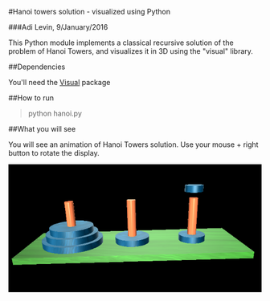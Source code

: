 #Hanoi towers solution - visualized using Python

###Adi Levin, 9/January/2016

This Python module implements a classical recursive solution of the problem of Hanoi Towers, and visualizes it in 3D using the "visual" library.

##Dependencies

You'll need the [Visual](http://vpython.org/) package

##How to run

> python hanoi.py

##What you will see

You will see an animation of Hanoi Towers solution. Use your mouse + right button to rotate the display.

![](snapshot.png)